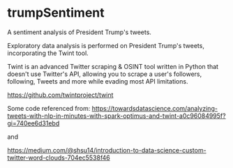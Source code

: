# trumpSentiment
A sentiment analysis of President Trump's tweets. 

Exploratory data analysis is performed on President Trump's tweets, incorporating the Twint tool.

Twint is an advanced Twitter scraping & OSINT tool written in Python that doesn't use Twitter's API, allowing you to scrape a user's followers, following, Tweets and more while evading most API limitations.  

https://github.com/twintproject/twint

Some code referenced from:
https://towardsdatascience.com/analyzing-tweets-with-nlp-in-minutes-with-spark-optimus-and-twint-a0c96084995f?gi=740ee6d31ebd

and

https://medium.com/@shsu14/introduction-to-data-science-custom-twitter-word-clouds-704ec5538f46
